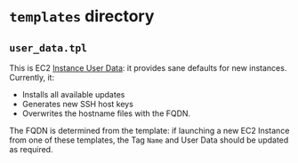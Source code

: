 # `templates` directory

## `user_data.tpl`

This is EC2 [Instance User Data](https://docs.aws.amazon.com/AWSEC2/latest/UserGuide/instancedata-add-user-data.html): it provides sane defaults for new instances. Currently, it:

- Installs all available updates
- Generates new SSH host keys
- Overwrites the hostname files with the FQDN.

The FQDN is determined from the template: if launching a new EC2 Instance from one of these templates, the Tag `Name` and User Data should be updated as required.
